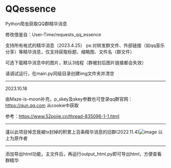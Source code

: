 # QQessence
Python爬虫获取QQ群精华消息

修改借鉴自：User-Time/requests_qq_essence

支持所有格式的精华消息（2023.4.25）
ps:对转发群文件、外部链接（如qq音乐分享）等精华消息，仅支持获取标题、缩略图、文件名（群文件）

可选下载精华消息中的图片，默认3线程（群被封后图片链接都会失效）

请调试运行，在main.py同级目录创建img文件夹并清空

****
2023.10.18

由Maze-is-moon补充，p_skey及skey参数也可登录qq群官网：https://qun.qq.com 从cookie中获取

参考：https://www.52pojie.cn/thread-835096-1-1.html

****

谨以此项目悼念我被tx封掉的积累上百条精华消息的旧群(2022.11.4)![image](https://user-images.githubusercontent.com/105963780/234330957-7916ff46-f98a-42b0-bcb1-21d3c0b8eac6.png)
以上为原作者

****

添加导出html功能，主文件后，再运行output_html.py即可导出html，方便查看群精华
